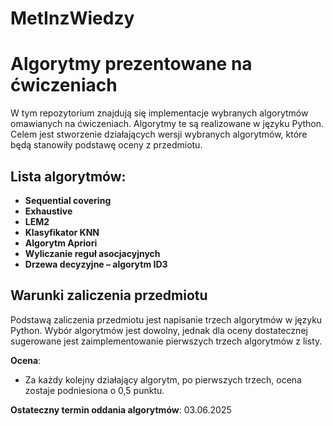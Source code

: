 # MetInzWiedzy

# Algorytmy prezentowane na ćwiczeniach

W tym repozytorium znajdują się implementacje wybranych algorytmów omawianych na ćwiczeniach. Algorytmy te są realizowane w języku Python. Celem jest stworzenie działających wersji wybranych algorytmów, które będą stanowiły podstawę oceny z przedmiotu.

## Lista algorytmów:

- **Sequential covering**
- **Exhaustive**
- **LEM2**
- **Klasyfikator KNN**
- **Algorytm Apriori**
- **Wyliczanie reguł asocjacyjnych**
- **Drzewa decyzyjne – algorytm ID3**

## Warunki zaliczenia przedmiotu

Podstawą zaliczenia przedmiotu jest napisanie trzech algorytmów w języku Python. Wybór algorytmów jest dowolny, jednak dla oceny dostatecznej sugerowane jest zaimplementowanie pierwszych trzech algorytmów z listy.

**Ocena**:  
- Za każdy kolejny działający algorytm, po pierwszych trzech, ocena zostaje podniesiona o 0,5 punktu.
  
**Ostateczny termin oddania algorytmów**: 03.06.2025

